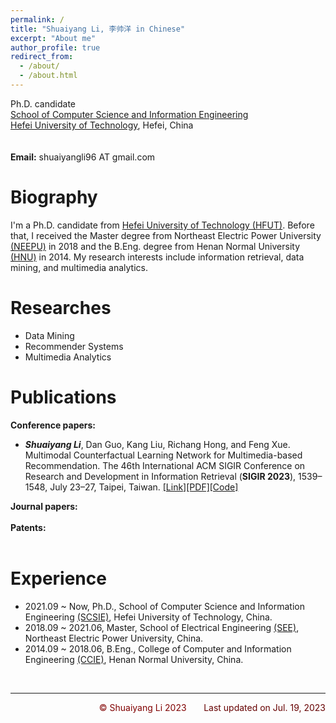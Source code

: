 ```yaml
---
permalink: /
title: "Shuaiyang Li, 李帅洋 in Chinese"
excerpt: "About me"
author_profile: true
redirect_from: 
  - /about/
  - /about.html
---
```

Ph.D. candidate  <br>
[School of Computer Science and Information Engineering](http://ci.hfut.edu.cn/) <br>
[Hefei University of Technology](http://www.hfut.edu.cn/), Hefei, China <br>
<br>
<br>
**Email:** shuaiyangli96 AT gmail.com  <br>

Biography
======
I'm a Ph.D. candidate from [Hefei University of Technology (HFUT)](http://www.hfut.edu.cn/). Before that, I received the Master degree from Northeast Electric Power University [(NEEPU)](http://www.neepu.edu.cn/) in 2018 and the B.Eng. degree from Henan Normal University [(HNU)](https://www.htu.edu.cn/) in 2014. My research interests include information retrieval, data mining, and multimedia analytics.

Researches
======
<!-- <tr>
<tr>
  <tr>
    <td>
      <div align="left">
        <img src="../assets/SIGIR2023Li/overview.png" alt="" class="img_overview">
      </div>
    </td>
    <td valign="baseline">
      <b>Multimodal Counterfactual Learning Network for Multimedia-based Recommendation</b><br>
      <strong>Shuaiyang Li<strong>, Dan Guo, Kang Liu, Richang Hong, and Feng Xue<br>
      The 46th International ACM SIGIR Conference on Research and Development in Information Retrieval (<strong>SIGIR</strong>), 2023
      <br>
      [<a href="https://dl.acm.org/doi/10.1145/3539618.3591739" target="_blank">Link</a>]
      [<a href="../assets/SIGIR2023Li/paper.pdf" target="_blank">Paper</a>]
      [<a href="../assets/SIGIR2023Li/bib.html" target="_blank">BibTex</a>]
      [<a href="https://github.com/shuaiyangli/MCLN" target="_blank">Code</a>]
    </td>
  </tr>  -->
- Data Mining
- Recommender Systems
- Multimedia Analytics

Publications
======
**Conference papers:** <br>
- **_Shuaiyang Li_**, Dan Guo, Kang Liu, Richang Hong, and Feng Xue. Multimodal Counterfactual Learning Network for Multimedia-based Recommendation. The 46th International ACM SIGIR Conference on Research and Development in Information Retrieval (**SIGIR 2023**), 1539–1548, July 23–27, Taipei, Taiwan. [[Link]](https://dl.acm.org/doi/10.1145/3539618.3591739)[[PDF]](../assets/SIGIR2023Li/paper.pdf)[[Code]](https://github.com/shuaiyangli/MCLN)

**Journal papers:** <br>
<br>
**Patents:** <br>
<br>

Experience
======
- 2021.09 ~ Now, Ph.D., School of Computer Science and Information Engineering [(SCSIE)](http://ci.hfut.edu.cn/), Hefei University of Technology, China.
- 2018.09 ~ 2021.06, Master, School of Electrical Engineering [(SEE)](https://ee.neepu.edu.cn/), Northeast Electric Power University, China.
- 2014.09 ~ 2018.06, B.Eng., College of Computer and Information Engineering [(CCIE)](https://www.htu.edu.cn/cs/main.htm), Henan Normal University, China.<br>
<br>

---
<p align="right"><font color="#800000">&copy; Shuaiyang Li 2023</font> &nbsp;&nbsp;&nbsp;&nbsp;&nbsp; <font color="#660000">Last updated on Jul. 19, 2023</font></p>
